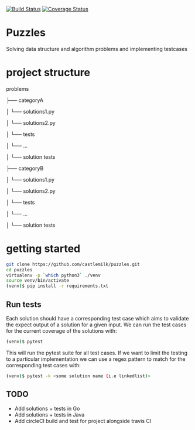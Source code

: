 [![Build Status](https://travis-ci.org/castlemilk/puzzles.svg?branch=master)](https://travis-ci.org/castlemilk/puzzles)
[![Coverage Status](https://coveralls.io/repos/github/castlemilk/puzzles/badge.svg)](https://coveralls.io/github/castlemilk/puzzles)
# Puzzles
Solving data structure and algorithm problems and
implementing testcases

# project structure
problems

├── categoryA

│   └── solutions1.py

│   └── solutions2.py

│   └── tests

│       └── ...

│       └── solution tests

├── categoryB

│   └── solutions1.py

│   └── solutions2.py

│   └── tests

│       └── ...

│       └── solution tests




# getting started
```bash
git clone https://github.com/castlemilk/puzzles.git
cd puzzles
virtualenv -p `which python3` ./venv
source venv/bin/activate
(venv)$ pip install -r requirements.txt
```
## Run tests
Each solution should have a corresponding test case which
aims to validate the expect output of a solution
for a given input.
We can run the test cases for the current coverage
of the solutions with:
```bash
(venv)$ pytest
```
This will run the pytest suite for all test cases.
If we want to limit the testing to a particular implementation
we can use a regex pattern to match for the corresponding
test cases with:
```bash
(venv)$ pytest -k <some solution name (i.e linkedlist)>
```

## TODO
* Add solutions + tests in Go
* Add solutions + tests in Java
* Add circleCI build and test for project alongside travis CI
